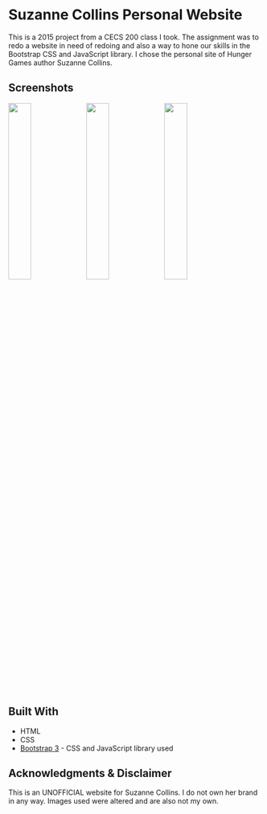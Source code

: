 # Suzanne Collins Personal Website

This is a 2015 project from a CECS 200 class I took. The assignment was to redo a website in need of redoing and also a way to hone our skills in the Bootstrap CSS and JavaScript library. I chose the personal site of Hunger Games author Suzanne Collins.

## Screenshots

<img src="https://cloud.githubusercontent.com/assets/11142912/23475448/7796cdc6-fe6c-11e6-9756-548bd6b12327.png" width="30%"></img> <img src="https://cloud.githubusercontent.com/assets/11142912/23475449/77972ed8-fe6c-11e6-8214-2b412980d7cc.png" width="30%"></img> <img src="https://cloud.githubusercontent.com/assets/11142912/23475450/77a8e088-fe6c-11e6-895e-57a239469f05.png" width="30%"></img> 

## Built With
* HTML
* CSS
* [Bootstrap 3](http://getbootstrap.com/) - CSS and JavaScript library used

## Acknowledgments & Disclaimer

This is an UNOFFICIAL website for Suzanne Collins. I do not own her brand in any way. Images used were altered and are also not my own.
